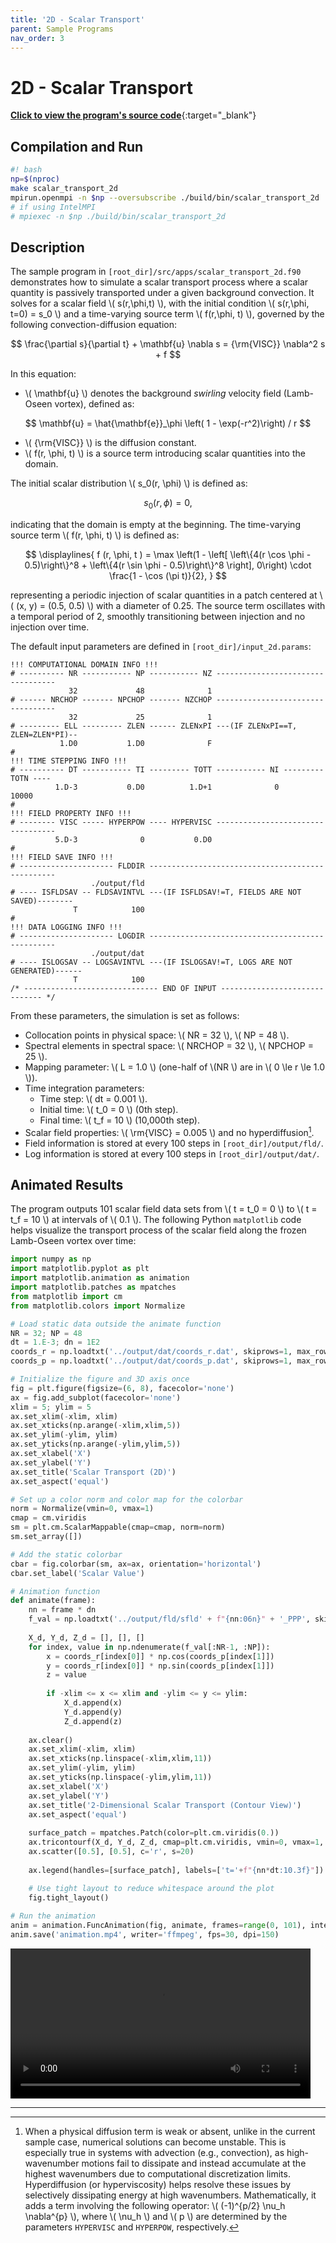 ```yaml
---
title: '2D - Scalar Transport'
parent: Sample Programs
nav_order: 3
---
```


# 2D - Scalar Transport
[**Click to view the program's source code**](https://github.com/UCBCFD/MLegS/blob/modern/src/apps/scalar_transport_2d.f90){:target="_blank"}

## Compilation and Run
```bash
#! bash
np=$(nproc)
make scalar_transport_2d
mpirun.openmpi -n $np --oversubscribe ./build/bin/scalar_transport_2d
# if using IntelMPI
# mpiexec -n $np ./build/bin/scalar_transport_2d
```

## Description
The sample program in `[root_dir]/src/apps/scalar_transport_2d.f90` demonstrates how to simulate a scalar transport process where a scalar quantity is passively transported under a given background convection. It solves for a scalar field \\( s(r,\phi,t) \\), with the initial condition \\( s(r,\phi, t=0) = s_0 \\) and a time-varying source term \\( f(r,\phi, t) \\), governed by the following convection-diffusion equation:

$$
\frac{\partial s}{\partial t} + \mathbf{u} \nabla s = {\rm{VISC}} \nabla^2 s + f
$$

In this equation:
- \\( \mathbf{u} \\) denotes the background *swirling* velocity field (Lamb-Oseen vortex), defined as: 

$$ \mathbf{u} = \hat{\mathbf{e}}_\phi \left( 1 - \exp(-r^2)\right) / r  $$

- \\( {\rm{VISC}} \\) is the diffusion constant.
- \\( f(r, \phi, t) \\) is a source term introducing scalar quantities into the domain.

The initial scalar distribution \\( s_0(r, \phi) \\) is defined as:

$$
s_0 (r, \phi) = 0,
$$

indicating that the domain is empty at the beginning. The time-varying source term \\( f(r, \phi, t) \\) is defined as:

$$
\displaylines{ 
f (r, \phi, t ) = \max \left(1 - \left[ \left\{4(r \cos \phi - 0.5)\right\}^8 + \left\{4(r \sin \phi - 0.5)\right\}^8 \right], 0\right) \cdot \frac{1 - \cos (\pi t)}{2},
}
$$

representing a periodic injection of scalar quantities in a patch centered at \\( (x, y) = (0.5, 0.5) \\) with a diameter of 0.25. The source term oscillates with a temporal period of 2, smoothly transitioning between injection and no injection over time.

The default input parameters are defined in `[root_dir]/input_2d.params`:

```
!!! COMPUTATIONAL DOMAIN INFO !!!
# ---------- NR ----------- NP ----------- NZ ----------------------------------
             32             48              1    
# ------ NRCHOP ------- NPCHOP ------- NZCHOP ---------------------------------- 
             32             25              1    
# --------- ELL --------- ZLEN ------ ZLENxPI ---(IF ZLENxPI==T, ZLEN=ZLEN*PI)--
           1.D0           1.D0              F
#
!!! TIME STEPPING INFO !!!
# ---------- DT ----------- TI --------- TOTT ----------- NI --------- TOTN ----
          1.D-3           0.D0          1.D+1              0          10000
#
!!! FIELD PROPERTY INFO !!!
# -------- VISC ----- HYPERPOW ---- HYPERVISC ----------------------------------
          5.D-3              0           0.D0
#
!!! FIELD SAVE INFO !!!
# --------------------- FLDDIR -------------------------------------------------
                  ./output/fld
# ---- ISFLDSAV -- FLDSAVINTVL ---(IF ISFLDSAV!=T, FIELDS ARE NOT SAVED)--------
              T            100
#
!!! DATA LOGGING INFO !!!
# --------------------- LOGDIR -------------------------------------------------
                  ./output/dat
# ---- ISLOGSAV -- LOGSAVINTVL ---(IF ISLOGSAV!=T, LOGS ARE NOT GENERATED)------
              T            100
/* ------------------------------ END OF INPUT ------------------------------ */
```

From these parameters, the simulation is set as follows:
- Collocation points in physical space: \\( NR = 32 \\), \\( NP = 48 \\).
- Spectral elements in spectral space: \\( NRCHOP = 32 \\), \\( NPCHOP = 25 \\).
- Mapping parameter: \\( L = 1.0 \\) (one-half of \\(NR \\) are in \\( 0 \le r \le 1.0 \\)).
- Time integration parameters:
  - Time step: \\( dt = 0.001 \\).
  - Initial time: \\( t_0 = 0 \\) (0th step).
  - Final time: \\( t_f = 10 \\) (10,000th step).
- Scalar field properties: \\( \rm{VISC} = 0.005 \\) and no hyperdiffusion[^1].
- Field information is stored at every 100 steps in `[root_dir]/output/fld/`.
- Log information is stored at every 100 steps in `[root_dir]/output/dat/`.

## Animated Results

The program outputs 101 scalar field data sets from \\( t = t_0 = 0 \\) to \\( t = t_f = 10 \\) at intervals of \\( 0.1 \\). The following Python `matplotlib` code helps visualize the transport process of the scalar field along the frozen Lamb-Oseen vortex over time:

```python
import numpy as np
import matplotlib.pyplot as plt
import matplotlib.animation as animation
import matplotlib.patches as mpatches
from matplotlib import cm
from matplotlib.colors import Normalize

# Load static data outside the animate function
NR = 32; NP = 48
dt = 1.E-3; dn = 1E2
coords_r = np.loadtxt('../output/dat/coords_r.dat', skiprows=1, max_rows=NR)
coords_p = np.loadtxt('../output/dat/coords_p.dat', skiprows=1, max_rows=NP)

# Initialize the figure and 3D axis once
fig = plt.figure(figsize=(6, 8), facecolor='none')
ax = fig.add_subplot(facecolor='none')
xlim = 5; ylim = 5
ax.set_xlim(-xlim, xlim)
ax.set_xticks(np.arange(-xlim,xlim,5))
ax.set_ylim(-ylim, ylim)
ax.set_yticks(np.arange(-ylim,ylim,5))
ax.set_xlabel('X')
ax.set_ylabel('Y')
ax.set_title('Scalar Transport (2D)')
ax.set_aspect('equal')

# Set up a color norm and color map for the colorbar
norm = Normalize(vmin=0, vmax=1)
cmap = cm.viridis
sm = plt.cm.ScalarMappable(cmap=cmap, norm=norm)
sm.set_array([])

# Add the static colorbar
cbar = fig.colorbar(sm, ax=ax, orientation='horizontal')
cbar.set_label('Scalar Value')

# Animation function
def animate(frame):
    nn = frame * dn
    f_val = np.loadtxt('../output/fld/sfld' + f"{nn:06n}" + '_PPP', skiprows=1, max_rows=NR)
    
    X_d, Y_d, Z_d = [], [], []
    for index, value in np.ndenumerate(f_val[:NR-1, :NP]):
        x = coords_r[index[0]] * np.cos(coords_p[index[1]])
        y = coords_r[index[0]] * np.sin(coords_p[index[1]])
        z = value
        
        if -xlim <= x <= xlim and -ylim <= y <= ylim:
            X_d.append(x)
            Y_d.append(y)
            Z_d.append(z)
    
    ax.clear()
    ax.set_xlim(-xlim, xlim)
    ax.set_xticks(np.linspace(-xlim,xlim,11))
    ax.set_ylim(-ylim, ylim)
    ax.set_yticks(np.linspace(-ylim,ylim,11))
    ax.set_xlabel('X')
    ax.set_ylabel('Y')
    ax.set_title('2-Dimensional Scalar Transport (Contour View)')
    ax.set_aspect('equal')
   
    surface_patch = mpatches.Patch(color=plt.cm.viridis(0.))
    ax.tricontourf(X_d, Y_d, Z_d, cmap=plt.cm.viridis, vmin=0, vmax=1, levels=np.linspace(0,1,51), extend='both')
    ax.scatter([0.5], [0.5], c='r', s=20)
    
    ax.legend(handles=[surface_patch], labels=['t='+f"{nn*dt:10.3f}"])

    # Use tight layout to reduce whitespace around the plot
    fig.tight_layout()
    
# Run the animation
anim = animation.FuncAnimation(fig, animate, frames=range(0, 101), interval=50)
anim.save('animation.mp4', writer='ffmpeg', fps=30, dpi=150)
```

<video controls loop class="d-block mx-auto" style="width:100%; max-width:480px">
  <source src="{{ '/assets/videos/scalar_transport_result.mp4' | relative_url }}" type="video/mp4">
</video>

---
[^1]: When a physical diffusion term is weak or absent, unlike in the current sample case, numerical solutions can become unstable. This is especially true in systems with advection (e.g., convection), as high-wavenumber motions fail to dissipate and instead accumulate at the highest wavenumbers due to computational discretization limits. Hyperdiffusion (or hyperviscosity) helps resolve these issues by selectively dissipating energy at high wavenumbers. Mathematically, it adds a term involving the following operator: \\( (-1)^{p/2} \nu_h \nabla^{p} \\), where \\( \nu_h \\) and \\( p \\) are determined by the parameters `HYPERVISC` and `HYPERPOW`, respectively.